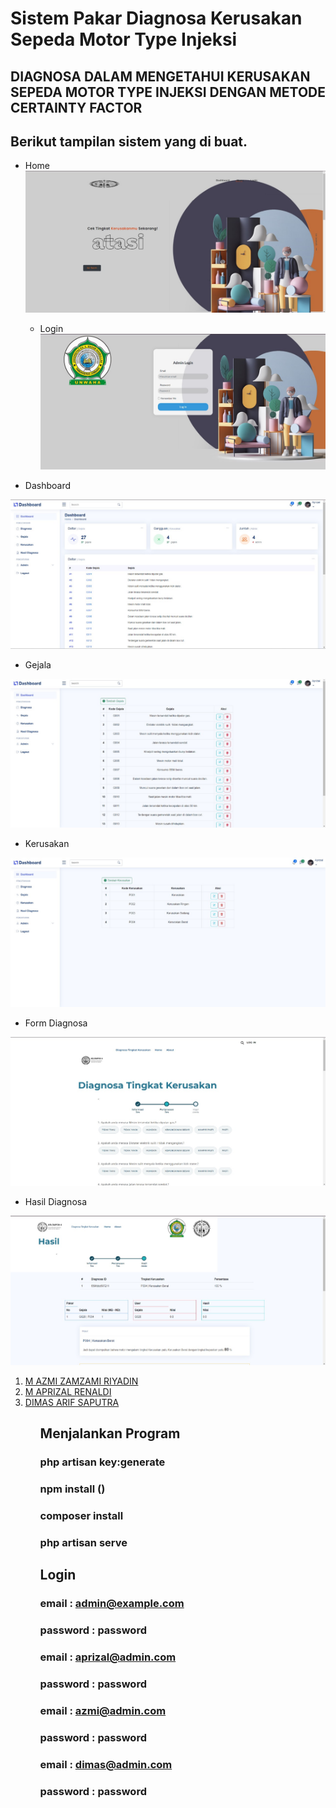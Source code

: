 # Sistem Pakar Diagnosa Kerusakan Sepeda Motor Type Injeksi

<h2>DIAGNOSA DALAM MENGETAHUI KERUSAKAN SEPEDA MOTOR TYPE INJEKSI DENGAN METODE CERTAINTY FACTOR</h2>

## Berikut tampilan sistem yang di buat.

-   Home
    <img
        src="https://github.com/Azmiriyadin/certainyfactorUAS/blob/master/WhatsApp%20Image%202024-01-11%20at%2019.22.17_0d0edac4.jpg?raw=true"
        alt="home"
        srcset=""
    />

    -   Login
    <img
        src="https://github.com/Azmiriyadin/certainyfactorUAS/blob/master/WhatsApp%20Image%202024-01-11%20at%2019.22.37_1e3cfb98.jpg?raw=true"
        alt="login"
        srcset=""
    />

-   Dashboard

<img
    src="https://github.com/Azmiriyadin/certainyfactorUAS/blob/master/WhatsApp%20Image%202024-01-11%20at%2019.23.11_709b1721.jpg?raw=true"
    alt="dashboard"
    srcset=""
/>

-   Gejala

<img
    src="https://github.com/Azmiriyadin/certainyfactorUAS/blob/master/WhatsApp%20Image%202024-01-11%20at%2019.24.27_511d13a6.jpg?raw=true"
    alt="gejala"
    srcset=""
/>

-   Kerusakan

<img
    src="https://github.com/Azmiriyadin/certainyfactorUAS/blob/master/WhatsApp%20Image%202024-01-11%20at%2019.24.37_0ff3018b.jpg?raw=true"
    alt="kerusakan"
    srcset=""
/>

-   Form Diagnosa

<img
    src="https://github.com/Azmiriyadin/certainyfactorUAS/blob/master/WhatsApp%20Image%202024-01-11%20at%2019.23.27_5443b54c.jpg?raw=true"
    alt="form-diagnosa"
/>

-   Hasil Diagnosa

<img
    src="https://github.com/Azmiriyadin/certainyfactorUAS/blob/master/WhatsApp%20Image%202024-01-11%20at%2019.24.05_741629d9.jpg?raw=true"
    alt="hasil-diagnosa"
/>

<ol>
    <li><a href="https://github.com/Azmiriyadin" target="_blank">M AZMI ZAMZAMI RIYADIN</li>
    <li><a href="https://github.com/aprizalr" target="_blank">M APRIZAL RENALDI</a></li>
    <li><a href="https://github.com/dimasputra20" target="_blank">DIMAS ARIF SAPUTRA</a></li>
<ol>

## Menjalankan Program

### php artisan key:generate

### npm install ()

### composer install

### php artisan serve

## Login

### email : admin@example.com

### password : password

### email : aprizal@admin.com

### password : password

### email : azmi@admin.com

### password : password

### email : dimas@admin.com

### password : password
